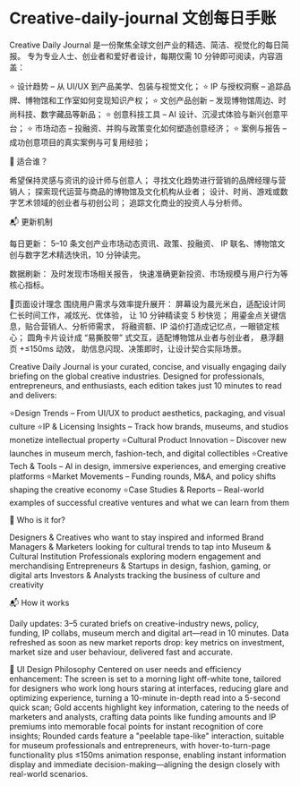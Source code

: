 # Creative-daily-journal 文创每日手账
Creative Daily Journal 是一份聚焦全球文创产业的精选、简洁、视觉化的每日简报。
专为专业人士、创业者和爱好者设计，每期仅需 10 分钟即可阅读，内容涵盖：

⭐ 设计趋势 – 从 UI/UX 到产品美学、包装与视觉文化；
⭐ IP 与授权洞察 – 追踪品牌、博物馆和工作室如何变现知识产权；
⭐ 文创产品创新 – 发现博物馆周边、时尚科技、数字藏品等新品；
⭐ 创意科技工具 – AI 设计、沉浸式体验与新兴创意平台；
⭐ 市场动态 – 投融资、并购与政策变化如何塑造创意经济；
⭐ 案例与报告 – 成功创意项目的真实案例与可复用经验；

🎯 适合谁？

希望保持灵感与资讯的设计师与创意人；
寻找文化趋势进行营销的品牌经理与营销人；
探索现代运营与商品的博物馆及文化机构从业者；
设计、时尚、游戏或数字艺术领域的创业者与初创公司；
追踪文化商业的投资人与分析师。

📬 更新机制

每日更新：
5–10 条文创产业市场动态资讯、政策、投融资、
IP 联名、博物馆文创与数字艺术精选快讯，10 分钟读完。

数据刷新：
及时发现市场相关报告，
快速准确更新投资、市场规模与用户行为等核心指标。

🐍页面设计理念
围绕用户需求与效率提升展开：
屏幕设为晨光米白，适配设计同仁长时间工作，减炫光、优体验，
让 10 分钟精读变 5 秒快览；
用鎏金点关键信息，贴合营销人、分析师需求，
将融资额、IP 溢价打造成记忆点，一眼锁定核心；
圆角卡片设计成 “易撕胶带” 式交互，适配博物馆从业者与创业者，
悬浮翻页 +≤150ms 动效，
助信息闪现、决策即时，让设计契合实际场景。


Creative Daily Journal is your curated, concise, and visually engaging daily briefing on the global creative industries.
Designed for professionals, entrepreneurs, and enthusiasts, each edition takes just 10 minutes to read and delivers:

⭐Design Trends – From UI/UX to product aesthetics, packaging, and visual culture
⭐IP & Licensing Insights – Track how brands, museums, and studios monetize intellectual property
⭐Cultural Product Innovation – Discover new launches in museum merch, fashion-tech, and digital collectibles
⭐Creative Tech & Tools – AI in design, immersive experiences, and emerging creative platforms
⭐Market Movements – Funding rounds, M&A, and policy shifts shaping the creative economy
⭐Case Studies & Reports – Real-world examples of successful creative ventures and what we can learn from them

🎯 Who is it for?

Designers & Creatives who want to stay inspired and informed
Brand Managers & Marketers looking for cultural trends to tap into
Museum & Cultural Institution Professionals exploring modern engagement and merchandising
Entrepreneurs & Startups in design, fashion, gaming, or digital arts
Investors & Analysts tracking the business of culture and creativity

📬 How it works

Daily updates: 
3–5 curated briefs on creative-industry news,
policy, funding, IP collabs,
museum merch and digital art—read in 10 minutes.
Data refreshed as soon as new market reports drop:
key metrics on investment, 
market size and user behaviour, 
delivered fast and accurate.

🐍 UI Design Philosophy​
Centered on user needs and efficiency enhancement:​
The screen is set to a morning light off-white tone, tailored for designers who work long hours staring at interfaces, reducing glare and optimizing experience,​
turning a 10-minute in-depth read into a 5-second quick scan;​
Gold accents highlight key information, catering to the needs of marketers and analysts,​
crafting data points like funding amounts and IP premiums into memorable focal points for instant recognition of core insights;​
Rounded cards feature a "peelable tape-like" interaction, suitable for museum professionals and entrepreneurs,​
with hover-to-turn-page functionality plus ≤150ms animation response,​
enabling instant information display and immediate decision-making—aligning the design closely with real-world scenarios.
